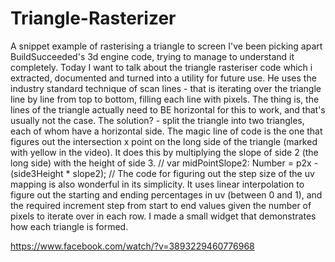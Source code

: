 # Triangle-Rasterizer
A snippet example of rasterising a triangle to screen
I've been picking apart BuildSucceeded's 3d engine code, trying to manage to understand it completely. Today I want to talk about the triangle rasteriser code which i extracted, documented and turned into a utility for future use.
He uses the industry standard technique of scan lines - that is iterating over the triangle line by line from top to bottom, filling each line with pixels.
The thing is, the lines of the triangle actually need to BE horizontal for this to work, and that's usually not the case. The solution? - split the triangle into two triangles, each of whom have a horizontal side.
The magic line of code is the one that figures out the intersection x point on the long side of the triangle (marked with yellow in the video). It does this by multiplying the slope of side 2 (the long side) with the height of side 3.
//
var midPointSlope2: Number = p2x - (side3Height * slope2);
//
The code for figuring out the step size of the uv mapping is also wonderful in its simplicity. It uses linear interpolation to figure out the starting and ending percentages in uv (between 0 and 1), and the required increment step from start to end values given the number of pixels to iterate over in each row.
I made a small widget that demonstrates how each triangle is formed.

https://www.facebook.com/watch/?v=3893229460776968

